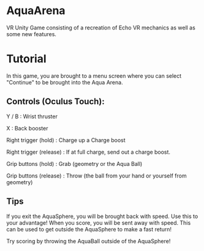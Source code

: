 # AquaArena
VR Unity Game consisting of a recreation of Echo VR mechanics as well as some new features.

# Tutorial
In this game, you are brought to a menu screen where you can select "Continue" to be brought into the Aqua Arena.

## Controls (Oculus Touch):
Y / B 			             : Wrist thruster

X 			                 : Back booster

Right trigger (hold) 	   : Charge up a Charge boost

Right trigger (release)  : If at full charge, send out a charge boost.

Grip buttons (hold) 	   : Grab (geometry or the Aqua Ball)

Grip buttons (release) 	 : Throw (the ball from your hand or yourself from geometry)

## Tips
If you exit the AquaSphere, you will be brought back with speed. Use this to your advantage!
When you score, you will be sent away with speed. 
This can be used to get outside the AquaSphere to make a fast return!

Try scoring by throwing the AquaBall outside of the AquaSphere!
